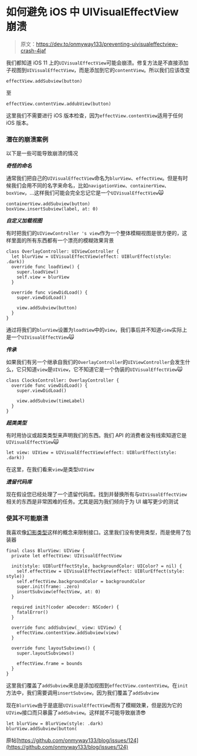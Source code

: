 # 如何避免 iOS 中 UIVisualEffectView 崩溃

> 原文：<https://dev.to/onmyway133/preventing-uivisualeffectview-crash-4jaf>

我们都知道 iOS 11 上的`UIVisualEffectView`可能会崩溃。修复方法是不直接添加子视图到`UIVisualEffectView`，而是添加到它的`contentView`。所以我们应该改变

```
effectView.addSubview(button) 
```

至

```
effectView.contentView.addubView(button) 
```

这里我们不需要进行 iOS 版本检查，因为`effectView.contentView`适用于任何 iOS 版本。

### 潜在的崩溃案例

以下是一些可能导致崩溃的情况

***奇怪的命名***

通常我们把自己的`UIVisualEffectView`命名为`blurView`、`effectView`。但是有时候我们会用不同的名字来命名，比如`navigationView`、`containerView`、`boxView`，...这样我们可能会完全忘记它是一个`UIVisualEffectView`🙀

```
containerView.addSubview(button)
boxView.insertSubview(label, at: 0) 
```

***自定义加载视图***

有时把我们的`UIViewController 's view`作为一个整体模糊视图是很方便的，这样里面的所有东西都有一个漂亮的模糊效果背景

```
class OverlayController: UIViewController {
  let blurView = UIVisualEffectView(effect: UIBlurEffect(style: .dark))
  override func loadView() {
    super.loadView()
    self.view = blurView
  }

  override func viewDidLoad() {
    super.viewDidLoad()

    view.addSubview(button)
  }
} 
```

通过将我们的`blurView`设置为`loadView`中的`view`，我们事后并不知道`view`实际上是一个`UIVisualEffectView`🙀

***传承***

如果我们有另一个继承自我们的`OverlayController`的`UIViewController`会发生什么，它只知道`view`是`UIView`，它不知道它是一个伪装的`UIVisualEffectView`🙀

```
class ClocksController: OverlayController {
  override func viewDidLoad() {
    super.viewDidLoad()

    view.addSubview(timeLabel)
  }
} 
```

***超类类型***

有时用协议或超类类型来声明我们的东西。我们 API 的消费者没有线索知道它是`UIVisualEffectView`🙀

```
let view: UIView = UIVisualEffectView(effect: UIBlurEffect(style: .dark)) 
```

在这里，在我们看来`view`是类型`UIView`

***遗留代码库***

现在假设您已经处理了一个遗留代码库。找到并替换所有与`UIVisualEffectView`相关的东西是非常困难的任务。尤其是因为我们倾向于为 UI 编写更少的测试

### 使其不可能崩溃

我喜欢像[幻影类型](https://wiki.haskell.org/Phantom_type)这样的概念来限制接口。这里我们没有使用类型，而是使用了包装器

```
final class BlurView: UIView {
  private let effectView: UIVisualEffectView

  init(style: UIBlurEffectStyle, backgroundColor: UIColor? = nil) {
    self.effectView = UIVisualEffectView(effect: UIBlurEffect(style: style))
    self.effectView.backgroundColor = backgroundColor
    super.init(frame: .zero)
    insertSubview(effectView, at: 0)
  }

  required init?(coder aDecoder: NSCoder) {
    fatalError()
  }

  override func addSubview(_ view: UIView) {
    effectView.contentView.addSubview(view)
  }

  override func layoutSubviews() {
    super.layoutSubviews()

    effectView.frame = bounds
  }
} 
```

这里我们覆盖了`addSubview`来总是添加视图到`effectView.contentView`。在`init`方法中，我们需要调用`insertSubview`，因为我们覆盖了`addSubview`

现在`BlurView`由于是底层`UIVisualEffectView`而有了模糊效果，但是因为它的`UIView`接口而只暴露了`addSubview`。这样就不可能导致崩溃😎

```
let blurView = BlurView(style: .dark)
blurView.addSubview(button( 
```

原帖[https://github.com/onmyway133/blog/issues/124](https://github.com/onmyway133/blog/issues/124)